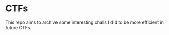 # CTFs

This repo aims to archive some interesting challs I did
to be more efficient in future CTFs.
